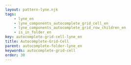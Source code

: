 ```yaml
---
layout: pattern-lyne.njk
tags: 
    - lyne_en
    - lyne_components_autocomplete_grid_cell_en
    - lyne_components_autocomplete_grid_row_children_en
    - is_in_folder_en
key: autocomplete-grid-cell-lyne_en
title: Autocomplete-Grid-Cell
parent: autocomplete-folder-lyne_en
keywords: autocomplete-grid-cell
order: 30
---
```

